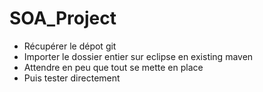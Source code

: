# SOA_Project

- Récupérer le dépot git 
- Importer le dossier entier sur eclipse en existing maven 
- Attendre en peu que tout se mette en place 
- Puis tester directement 


